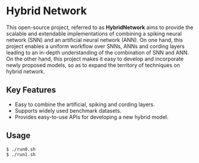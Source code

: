 # Hybrid Network

This open-source project, referred to as **HybridNetwork** aims to provide the scalable and extendable implementations of combining a spiking neural network (SNN) and an artificial neural network (ANN).
On one hand, this project enables a uniform workflow over SNNs, ANNs and cording layers leading to an in-depth understanding of the combination of SNN and ANN.
On the other hand, this project makes it easy to develop and incorporate newly proposed models, so as to expand the territory of techniques on hybrid network.

## Key Features

- Easy to combine the artificial, spiking and cording layers.
- Supports widely used benchmark datasets.
- Provides easy-to-use APIs for developing a new hybrid model.

<!-- Please refer to the [documentation site](https://wildltr.github.io/ptranking/) for more details. -->


## Usage

```sh
$ ./run0.sh
$ ./run1.sh
```
